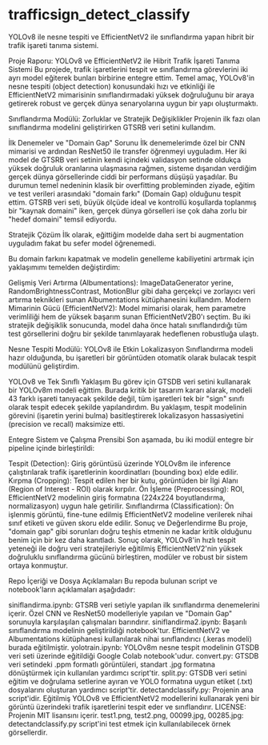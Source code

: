 # trafficsign_detect_classify
YOLOv8 ile nesne tespiti ve EfficientNetV2 ile sınıflandırma yapan hibrit bir trafik işareti tanıma sistemi.

Proje Raporu: YOLOv8 ve EfficientNetV2 ile Hibrit Trafik İşareti Tanıma Sistemi
Bu projede, trafik işaretlerini tespit ve sınıflandırma görevlerini iki ayrı  model eğiterek bunları birbirine entegre ettim. Temel amaç, YOLOv8'in nesne tespiti (object detection) konusundaki hızı ve etkinliği ile EfficientNetV2 mimarisinin sınıflandırmadaki yüksek doğruluğunu bir araya getirerek robust ve gerçek dünya senaryolarına uygun bir yapı oluşturmaktı.

Sınıflandırma Modülü: Zorluklar ve Stratejik Değişiklikler
Projenin ilk fazı olan sınıflandırma modelini geliştirirken GTSRB veri setini kullandım.

İlk Denemeler ve "Domain Gap" Sorunu
İlk denemelerimde özel bir CNN mimarisi ve ardından ResNet50 ile transfer öğrenmeyi uyguladım. Her iki model de GTSRB veri setinin kendi içindeki validasyon setinde oldukça yüksek doğruluk oranlarına ulaşmasına rağmen, sisteme dışarıdan verdiğim gerçek dünya görsellerinde ciddi bir performans düşüşü yaşadılar. Bu durumun temel nedeninin klasik bir overfitting probleminden ziyade, eğitim ve test verileri arasındaki "domain farkı" (Domain Gap) olduğunu tespit ettim. GTSRB veri seti, büyük ölçüde ideal ve kontrollü koşullarda toplanmış bir "kaynak domaini" iken, gerçek dünya görselleri ise çok daha zorlu bir "hedef domaini" temsil ediyordu. 

Stratejik Çözüm
İlk olarak, eğittiğim modelde daha sert bi augmentation uyguladım fakat bu sefer model öğrenemedi.

Bu domain farkını kapatmak ve modelin genelleme kabiliyetini artırmak için yaklaşımımı temelden değiştirdim:

Gelişmiş Veri Artırma (Albumentations): ImageDataGenerator yerine, RandomBrightnessContrast, MotionBlur gibi daha gerçekçi ve zorlayıcı veri artırma teknikleri sunan Albumentations kütüphanesini kullandım.
Modern Mimarinin Gücü (EfficientNetV2): Model mimarisi olarak, hem parametre verimliliği hem de yüksek başarım sunan EfficientNetV2B0'ı seçtim.
Bu iki stratejik değişiklik sonucunda, model daha önce hatalı sınıflandırdığı tüm test görsellerini doğru bir şekilde tanımlayarak hedeflenen robustluğa ulaştı.

Nesne Tespiti Modülü: YOLOv8 ile Etkin Lokalizasyon
Sınıflandırma modeli hazır olduğunda, bu işaretleri bir görüntüden otomatik olarak bulacak tespit modülünü geliştirdim.

YOLOv8 ve Tek Sınıflı Yaklaşım
Bu görev için GTSDB veri setini kullanarak bir YOLOv8m modeli eğittim. Burada kritik bir tasarım kararı alarak, modeli 43 farklı işareti tanıyacak şekilde değil, tüm işaretleri tek bir "sign" sınıfı olarak tespit edecek şekilde yapılandırdım. Bu yaklaşım, tespit modelinin görevini (işaretin yerini bulma) basitleştirerek lokalizasyon hassasiyetini (precision ve recall) maksimize etti.

Entegre Sistem ve Çalışma Prensibi
Son aşamada, bu iki modül entegre bir pipeline içinde birleştirildi:

Tespit (Detection): Giriş görüntüsü üzerinde YOLOv8m ile inference çalıştırılarak trafik işaretlerinin koordinatları (bounding box) elde edilir.
Kırpma (Cropping): Tespit edilen her bir kutu, görüntüden bir İlgi Alanı (Region of Interest - ROI) olarak kırpılır.
Ön İşleme (Preprocessing): ROI, EfficientNetV2 modelinin giriş formatına (224x224 boyutlandırma, normalizasyon) uygun hale getirilir.
Sınıflandırma (Classification): Ön işlenmiş görüntü, fine-tune edilmiş EfficientNetV2 modeline verilerek nihai sınıf etiketi ve güven skoru elde edilir.
Sonuç ve Değerlendirme
Bu proje, "domain gap" gibi sorunları doğru teşhis etmenin ne kadar kritik olduğunu benim için bir kez daha kanıtladı. Sonuç olarak, YOLOv8'in hızlı tespit yeteneği ile doğru veri stratejileriyle eğitilmiş EfficientNetV2'nin yüksek doğruluklu sınıflandırma gücünü birleştiren, modüler ve robust bir sistem ortaya konmuştur.

Repo İçeriği ve Dosya Açıklamaları
Bu repoda bulunan script ve notebook'ların açıklamaları aşağıdadır:

siniflandirma.ipynb: GTSRB veri setiyle yapılan ilk sınıflandırma denemelerini içerir. Özel CNN ve ResNet50 modelleriyle yapılan ve "Domain Gap" sorunuyla karşılaşılan çalışmaları barındırır.
siniflandirma2.ipynb: Başarılı sınıflandırma modelinin geliştirildiği notebook'tur. EfficientNetV2 ve Albumentations kütüphanesi kullanılarak nihai sınıflandırıcı (.keras modeli) burada eğitilmiştir.
yolotrain.ipynb: YOLOv8m nesne tespit modelinin GTSDB veri seti üzerinde eğitildiği Google Colab notebook'udur.
convert.py: GTSDB veri setindeki .ppm formatlı görüntüleri, standart .jpg formatına dönüştürmek için kullanılan yardımcı script'tir.
split.py: GTSDB veri setini eğitim ve doğrulama setlerine ayıran ve YOLO formatına uygun etiket (.txt) dosyalarını oluşturan yardımcı script'tir.
detectandclassify.py: Projenin ana script'idir. Eğitilmiş YOLOv8 ve EfficientNetV2 modellerini kullanarak yeni bir görüntü üzerindeki trafik işaretlerini tespit eder ve sınıflandırır.
LICENSE: Projenin MIT lisansını içerir.
test1.png, test2.png, 00099.jpg, 00285.jpg: detectandclassify.py script'ini test etmek için kullanılabilecek örnek görsellerdir.
